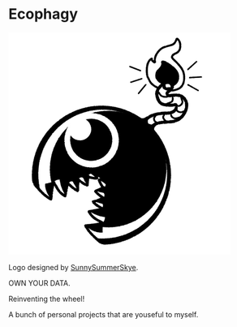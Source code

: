 # Ecophagy

![Ecophagy](ecophagy.png)

Logo designed by [SunnySummerSkye](https://www.instagram.com/sunnysummerskye/).

OWN YOUR DATA.

Reinventing the wheel!

A bunch of personal projects that are youseful to myself.
